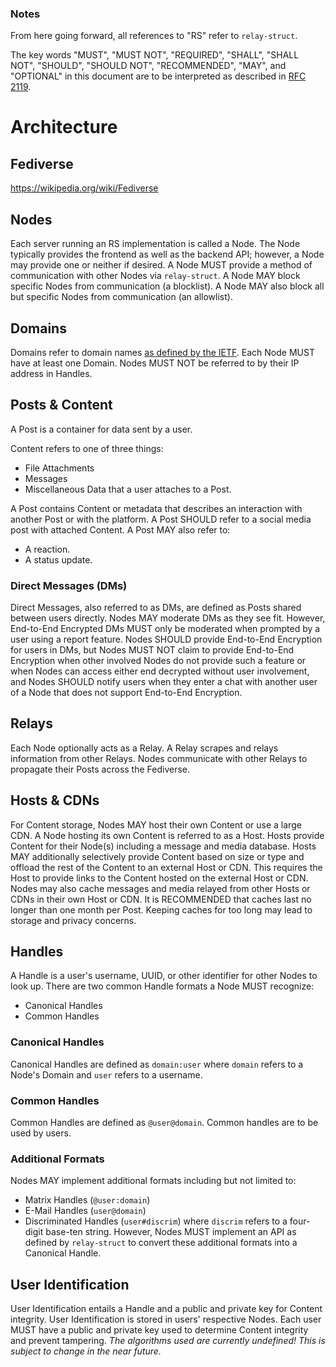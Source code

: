 ### Notes
From here going forward, all references to "RS" refer to `relay-struct`.

The key words "MUST", "MUST NOT", "REQUIRED", "SHALL", "SHALL
NOT", "SHOULD", "SHOULD NOT", "RECOMMENDED",  "MAY", and
"OPTIONAL" in this document are to be interpreted as described in
[RFC 2119](https://www.rfc-editor.org/rfc/rfc2119).

# Architecture

## Fediverse
https://wikipedia.org/wiki/Fediverse

## Nodes
Each server running an RS implementation is called a Node.
The Node typically provides the frontend as well as the backend API; however, a Node may provide one or neither if desired.
A Node MUST provide a method of communication with other Nodes via `relay-struct`.
A Node MAY block specific Nodes from communication (a blocklist).
A Node MAY also block all but specific Nodes from communication (an allowlist).

## Domains
Domains refer to domain names [as defined by the IETF](https://www.rfc-editor.org/rfc/rfc1035).
Each Node MUST have at least one Domain. Nodes MUST NOT be referred to by their IP address in Handles.

## Posts & Content
A Post is a container for data sent by a user.

Content refers to one of three things:
- File Attachments
- Messages
- Miscellaneous Data that a user attaches to a Post.

A Post contains Content or metadata that describes an interaction with another Post or with the platform.
A Post SHOULD refer to a social media post with attached Content.
A Post MAY also refer to:
- A reaction.
- A status update.

### Direct Messages (DMs)
Direct Messages, also referred to as DMs, are defined as Posts shared between users directly. Nodes MAY moderate DMs as they see fit. However, End-to-End Encrypted DMs MUST only be moderated when prompted by a user using a report feature. Nodes SHOULD provide End-to-End Encryption for users in DMs, but Nodes MUST NOT claim to provide End-to-End Encryption when other involved Nodes do not provide such a feature or when Nodes can access either end decrypted without user involvement, and Nodes SHOULD notify users when they enter a chat with another user of a Node that does not support End-to-End Encryption.

## Relays
Each Node optionally acts as a Relay.
A Relay scrapes and relays information from other Relays.
Nodes communicate with other Relays to propagate their Posts across the Fediverse.

## Hosts & CDNs
For Content storage, Nodes MAY host their own Content or use a large CDN.
A Node hosting its own Content is referred to as a Host.
Hosts provide Content for their Node(s) including a message and media database.
Hosts MAY additionally selectively provide Content based on size or type and offload the rest of the Content to an external Host or CDN. This requires the Host to provide links to the Content hosted on the external Host or CDN.
Nodes may also cache messages and media relayed from other Hosts or CDNs in their own Host or CDN.
It is RECOMMENDED that caches last no longer than one month per Post.
Keeping caches for too long may lead to storage and privacy concerns.

## Handles
A Handle is a user's username, UUID, or other identifier for other Nodes to look up.
There are two common Handle formats a Node MUST recognize:
- Canonical Handles
- Common Handles

### Canonical Handles
Canonical Handles are defined as `domain:user` where `domain` refers to a Node's Domain and `user` refers to a username.

### Common Handles
Common Handles are defined as `@user@domain`. Common handles are to be used by users.

### Additional Formats
Nodes MAY implement additional formats including but not limited to:
- Matrix Handles (`@user:domain`)
- E-Mail Handles (`user@domain`)
- Discriminated Handles (`user#discrim`) where `discrim` refers to a four-digit base-ten string.
However, Nodes MUST implement an API as defined by `relay-struct` to convert these additional formats into a Canonical Handle.

## User Identification
User Identification entails a Handle and a public and private key for Content integrity.
User Identification is stored in users' respective Nodes.
Each user MUST have a public and private key used to determine Content integrity and prevent tampering.
*The algorithms used are currently undefined! This is subject to change in the near future.*
